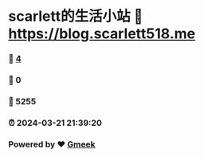 # scarlett的生活小站 :link: https://blog.scarlett518.me 
### :page_facing_up: [4](https://blog.scarlett518.me/tag.html) 
### :speech_balloon: 0 
### :hibiscus: 5255 
### :alarm_clock: 2024-03-21 21:39:20 
### Powered by :heart: [Gmeek](https://github.com/Meekdai/Gmeek)
